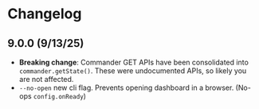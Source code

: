 # Changelog


## 9.0.0 (9/13/25)
- **Breaking change**: Commander GET APIs have been consolidated into `commander.getState()`. These were undocumented APIs, so likely you are not affected.
- `--no-open` new cli flag. Prevents opening dashboard in a browser. (No-ops `config.onReady`)
